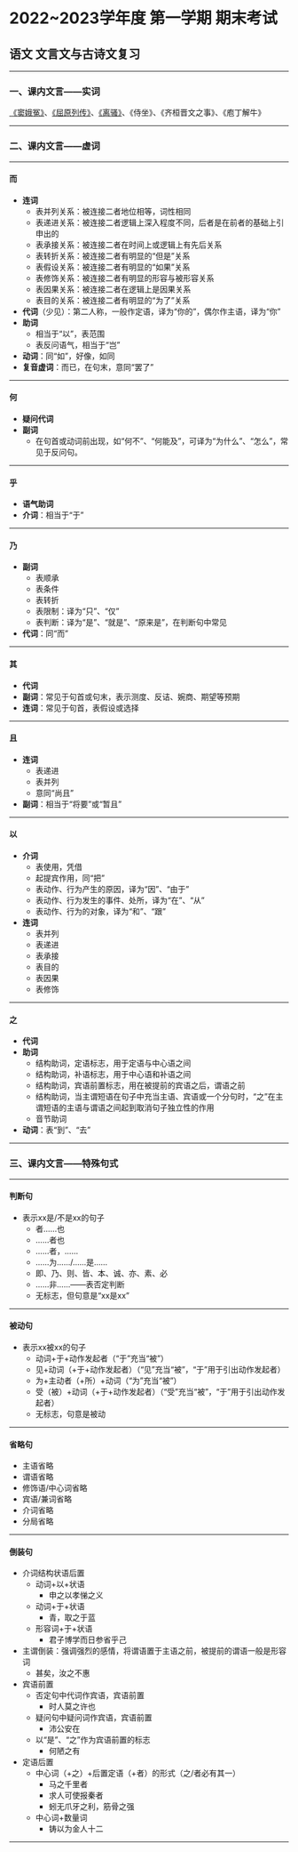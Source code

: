# 2022~2023学年度 第一学期 期末考试

## 语文 文言文与古诗文复习

----

### 一、课内文言——实词

[《窦娥冤》](./窦娥冤.html)、[《屈原列传》](./屈原列传.html)、[《离骚》](./离骚.html)、《侍坐》、《齐桓晋文之事》、《庖丁解牛》

----

### 二、课内文言——虚词

----

#### 而

+ **连词**
  + 表并列关系：被连接二者地位相等，词性相同
  + 表递进关系：被连接二者逻辑上深入程度不同，后者是在前者的基础上引申出的
  + 表承接关系：被连接二者在时间上或逻辑上有先后关系
  + 表转折关系：被连接二者有明显的“但是”关系
  + 表假设关系：被连接二者有明显的“如果”关系
  + 表修饰关系：被连接二者有明显的形容与被形容关系
  + 表因果关系：被连接二者在逻辑上是因果关系
  + 表目的关系：被连接二者有明显的“为了”关系
+ **代词**（少见）：第二人称，一般作定语，译为“你的”，偶尔作主语，译为“你”
+ **助词**
  + 相当于“以”，表范围
  + 表反问语气，相当于“岂”
+ **动词**：同“如”，好像，如同
+ **复音虚词**：而已，在句末，意同“罢了”

----

#### 何

+ **疑问代词**
+ **副词**
  + 在句首或动词前出现，如“何不”、“何能及”，可译为“为什么”、“怎么”，常见于反问句。

----

#### 乎

+ **语气助词**
+ **介词**：相当于“于”

----

#### 乃

+ **副词**
  + 表顺承
  + 表条件
  + 表转折
  + 表限制：译为“只”、“仅”
  + 表判断：译为“是”、“就是”、“原来是”，在判断句中常见
+ **代词**：同“而”

----

#### 其

+ **代词**
+ **副词**：常见于句首或句末，表示测度、反诘、婉商、期望等预期
+ **连词**：常见于句首，表假设或选择

----

#### 且

+ **连词**
  + 表递进
  + 表并列
  + 意同“尚且”
+ **副词**：相当于“将要”或“暂且”

----

#### 以

+ **介词**
  + 表使用，凭借
  + 起提宾作用，同“把”
  + 表动作、行为产生的原因，译为“因”、“由于”
  + 表动作、行为发生的事件、处所，译为“在”、“从”
  + 表动作、行为的对象，译为“和”、“跟”
+ **连词**
  + 表并列
  + 表递进
  + 表承接
  + 表目的
  + 表因果
  + 表修饰

----

#### 之

+ **代词**
+ **助词**
  + 结构助词，定语标志，用于定语与中心语之间
  + 结构助词，补语标志，用于中心语和补语之间
  + 结构助词，宾语前置标志，用在被提前的宾语之后，谓语之前
  + 结构助词，当主谓短语在句子中充当主语、宾语或一个分句时，“之”在主谓短语的主语与谓语之间起到取消句子独立性的作用
  + 音节助词
+ **动词**：表“到”、“去”

----

### 三、课内文言——特殊句式

----

#### 判断句

+ 表示xx是/不是xx的句子
  + 者……也
  + ……者也
  + ……者，……
  + ……为……/……是……
  + 即、乃、则、皆、本、诚、亦、素、必
  + ……非……——表否定判断
  + 无标志，但句意是“xx是xx”

----

#### 被动句

+ 表示xx被xx的句子
  + 动词+于+动作发起者（“于”充当“被”）
  + 见+动词（+于+动作发起者）（“见”充当“被”，“于”用于引出动作发起者）
  + 为+主动者（+所）+动词（“为”充当“被”）
  + 受（被）+动词（+于+动作发起者）（“受”充当“被”，“于”用于引出动作发起者）
  + 无标志，句意是被动

----

#### 省略句

+ 主语省略
+ 谓语省略
+ 修饰语/中心词省略
+ 宾语/兼词省略
+ 介词省略
+ 分局省略

----

#### 倒装句

+ 介词结构状语后置
  + 动词+以+状语
    + 申之以孝悌之义
  + 动词+于+状语
    + 青，取之于蓝
  + 形容词+于+状语
    + 君子博学而日参省乎己
+ 主谓倒装：强调强烈的感情，将谓语置于主语之前，被提前的谓语一般是形容词
  + 甚矣，汝之不惠
+ 宾语前置
  + 否定句中代词作宾语，宾语前置
    + 时人莫之许也
  + 疑问句中疑问词作宾语，宾语前置
    + 沛公安在
  + 以“是”、“之”作为宾语前置的标志
    + 何陋之有
+ 定语后置
  + 中心词（+之）+后置定语（+者）的形式（之/者必有其一）
    + 马之千里者
    + 求人可使报秦者
    + 蚓无爪牙之利，筋骨之强
  + 中心词+数量词
    + 铸以为金人十二

----
